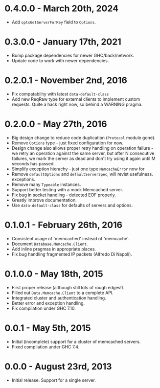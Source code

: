 # 0.4.0.0 - March 20th, 2024

- Add `optsGetServerForKey` field to `Options`.

# 0.3.0.0 - January 17th, 2021

- Bump package dependencies for newer GHC/back/network.
- Update code to work with newer dependencies.

# 0.2.0.1 - November 2nd, 2016

- Fix compatability with latest `data-default-class`
- Add new ReqRaw type for external clients to implement custom requests. Quite
  a hack right now, so behind a WARNING pragma.

# 0.2.0.0 - May 27th, 2016

- Big design change to reduce code duplication (`Protocol` module gone).
- Remove `Options` type - just fixed configuration for now.
- Design change also allows proper retry handling on operation failure - we
  retry an operation against the same server, but after N consecutive failures,
  we mark the server as dead and don't try using it again until M seconds has
  passed.
- Simplify exception hierachy - just one type `MemcacheError` now for
- Remove `defaultOptions` and `defaultServerSpec`, will revist usefulness.
  exceptions.
- Remove many `Typeable` instances.
- Support better testing with a mock Memcached server.
- Fix bug in socket handling - detected EOF properly.
- Greatly improve documentation.
- Use `data-default-class` for defaults of servers and options.

# 0.1.0.1 - February 26th, 2016

- Consistent usage of 'memcached' instead of 'memcache'.
- Document `Database.Memcache.Client`.
- Add inline pragmas in appropriate places.
- Fix bug handling fragmented IP packets (Alfredo Di Napoli).

# 0.1.0.0 - May 18th, 2015

- First proper release (although still lots of rough edges!).
- Filled out `Data.Memcache.Client` to a complete API.
- Integrated cluster and authentication handling.
- Better error and exception handling.
- Fix compilation under GHC 7.10.

# 0.0.1 - May 5th, 2015

- Initial (incomplete) support for a cluster of memcached servers.
- Fixed compilation under GHC 7.4.

# 0.0.0 - August 23rd, 2013

- Initial release. Support for a single server.
